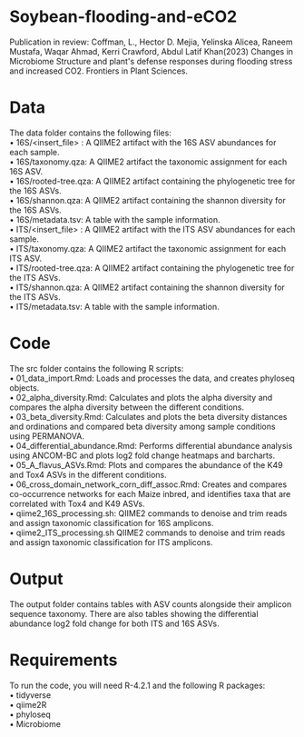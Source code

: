 # Soybean-flooding-and-eCO2
Publication in review: Coffman, L., Hector D. Mejia, Yelinska Alicea, Raneem Mustafa, Waqar Ahmad, Kerri Crawford, Abdul Latif Khan(2023) Changes in Microbiome Structure and plant's defense responses during flooding stress and increased CO2. Frontiers in Plant Sciences.

# Data 
The data folder contains the following files: \
• 16S/<insert_file> : A QIIME2 artifact with the 16S ASV abundances for each sample. \
• 16S/taxonomy.qza: A QIIME2 artifact the taxonomic assignment for each 16S ASV. \
• 16S/rooted-tree.qza: A QIIME2 artifact containing the phylogenetic tree for the 16S ASVs. \
• 16S/shannon.qza: A QIIME2 artifact containing the shannon diversity for the 16S ASVs. \
• 16S/metadata.tsv: A table with the sample information. \
• ITS/<insert_file> : A QIIME2 artifact with the ITS ASV abundances for each sample. \
• ITS/taxonomy.qza: A QIIME2 artifact the taxonomic assignment for each ITS ASV. \
• ITS/rooted-tree.qza: A QIIME2 artifact containing the phylogenetic tree for the ITS ASVs. \
• ITS/shannon.qza: A QIIME2 artifact containing the shannon diversity for the ITS ASVs. \
• ITS/metadata.tsv: A table with the sample information. 

# Code 
The src folder contains the following R scripts: \
• 01_data_import.Rmd: Loads and processes the data, and creates phyloseq objects. \
• 02_alpha_diversity.Rmd: Calculates and plots the alpha diversity and compares the alpha diversity between the different conditions. \
• 03_beta_diversity.Rmd: Calculates and plots the beta diversity distances and ordinations and compared beta diversity among sample conditions using PERMANOVA. \
• 04_differential_abundance.Rmd: Performs differential abundance analysis using ANCOM-BC and plots log2 fold change heatmaps and barcharts. \
• 05_A_flavus_ASVs.Rmd: Plots and compares the abundance of the K49 and Tox4 ASVs in the different conditions. \
• 06_cross_domain_network_corn_diff_assoc.Rmd: Creates and compares co-occurrence networks for each Maize inbred, and identifies taxa that are correlated with Tox4 and K49 ASVs. \
• qiime2_16S_processing.sh: QIIME2 commands to denoise and trim reads and assign taxonomic classification for 16S amplicons. \
• qiime2_ITS_processing.sh QIIME2 commands to denoise and trim reads and assign taxonomic classification for ITS amplicons. 

# Output 
The output folder contains tables with ASV counts alongside their amplicon sequence taxonomy. There are also tables showing the differential abundance log2 fold change for both ITS and 16S ASVs. 

# Requirements 
To run the code, you will need R-4.2.1 and the following R packages: \
• tidyverse \
• qiime2R \
• phyloseq \
• Microbiome 
